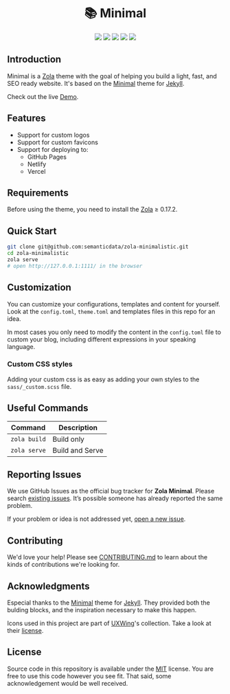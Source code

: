 <h1 align=center>📚 Minimal</h1>

<p align="center">
  <img src="https://img.shields.io/github/languages/code-size/semanticdata/zola-minimal" />
  <img src="https://img.shields.io/github/repo-size/semanticdata/zola-minimal" />
  <img src="https://img.shields.io/github/commit-activity/t/semanticdata/zola-minimal" />
  <img src="https://img.shields.io/github/last-commit/semanticdata/zola-minimal" />
  <img src="https://img.shields.io/website/https/semanticdata.github.io/zola-minimal.svg" />
</p>

## Introduction

Minimal is a [Zola](https://www.getzola.org) theme with the goal of helping you build a light, fast, and SEO ready website. It's based on the [Minimal](https://github.com/pages-themes/minimal) theme for [Jekyll](https://jekyllrb.com/).

Check out the live [Demo](https://miguelpimentel.do/zola-minimal/).

## Features

- Support for custom logos
- Support for custom favicons
- Support for deploying to:
  - GitHub Pages
  - Netlify
  - Vercel

<!--
## Screenshots

|                           Desktop                            |                          Mobile                          |
| :----------------------------------------------------------: | :------------------------------------------------------: |
| ![website screenshot](screenshots/screenshot-index-dark.png) | ![website screenshot](screenshots/screenshot-mobile.png) |
-->

## Requirements

Before using the theme, you need to install the [Zola](https://www.getzola.org/documentation/getting-started/installation/) ≥ 0.17.2.

## Quick Start

```bash
git clone git@github.com:semanticdata/zola-minimalistic.git
cd zola-minimalistic
zola serve
# open http://127.0.0.1:1111/ in the browser
```

## Customization

You can customize your configurations, templates and content for yourself. Look
at the `config.toml`, `theme.toml` and templates files in this repo for an idea.

In most cases you only need to modify the content in the `config.toml` file to
custom your blog, including different expressions in your speaking language.

### Custom CSS styles

Adding your custom css is as easy as adding your own styles to the `sass/_custom.scss` file.

## Useful Commands

| Command      | Description     |
| ------------ | --------------- |
| `zola build` | Build only      |
| `zola serve` | Build and Serve |

## Reporting Issues

We use GitHub Issues as the official bug tracker for **Zola Minimal**. Please
search [existing issues](https://github.com/semanticdata/zola-minimal/issues). It’s
possible someone has already reported the same problem.

If your problem or idea is not addressed yet, [open a new issue](https://github.com/semanticdata/zola-minimal/issues/new).

## Contributing

We'd love your help! Please see [CONTRIBUTING.md](./CONTRIBUTING.md) to learn about the kinds of contributions we're looking for.

## Acknowledgments

Especial thanks to the [Minimal](https://github.com/pages-themes/minimal) theme for [Jekyll](https://jekyllrb.com/). They provided both the bulding blocks, and the inspiration necessary to make this happen.

Icons used in this project are part of <a href="https://uxwing.com/">UXWing</a>'s collection. Take a look at their <a href="https://uxwing.com/license">license</a>.

## License

Source code in this repository is available under the [MIT](LICENSE) license. You are free to use this code however you see fit. That said, some acknowledgement would be well received.
